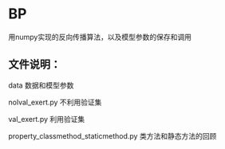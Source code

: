 # BP
用numpy实现的反向传播算法，以及模型参数的保存和调用


## 文件说明：

data              数据和模型参数

nolval_exert.py   不利用验证集

val_exert.py      利用验证集

property_classmethod_staticmethod.py  类方法和静态方法的回顾
